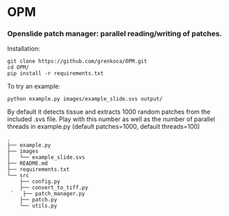 # OPM
### Openslide patch manager: parallel reading/writing of patches.

Installation: 
```
git clone https://github.com/grenkoca/OPM.git
cd OPM/
pip install -r requirements.txt
```
To try an example:
```
python example.py images/example_slide.svs output/
```
By default it detects tissue and extracts 1000 random patches from the included .svs file. Play with this number as well as the number of parallel threads in example.py (default patches=1000, default threads=100)
```
.
├── example.py
├── images
│   └── example_slide.svs
├── README.md
├── requirements.txt
└── src
    ├── config.py
    ├── convert_to_tiff.py
 `   ├── patch_manager.py
    ├── patch.py
    └── utils.py

````
